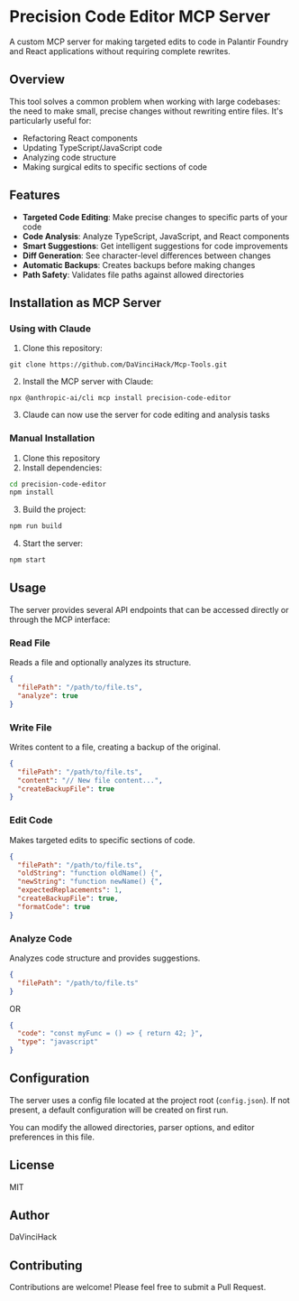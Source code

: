 # Precision Code Editor MCP Server

A custom MCP server for making targeted edits to code in Palantir Foundry and React applications without requiring complete rewrites.

## Overview

This tool solves a common problem when working with large codebases: the need to make small, precise changes without rewriting entire files. It's particularly useful for:

- Refactoring React components
- Updating TypeScript/JavaScript code
- Analyzing code structure
- Making surgical edits to specific sections of code

## Features

- **Targeted Code Editing**: Make precise changes to specific parts of your code
- **Code Analysis**: Analyze TypeScript, JavaScript, and React components
- **Smart Suggestions**: Get intelligent suggestions for code improvements
- **Diff Generation**: See character-level differences between changes
- **Automatic Backups**: Creates backups before making changes
- **Path Safety**: Validates file paths against allowed directories

## Installation as MCP Server

### Using with Claude

1. Clone this repository:
```
git clone https://github.com/DaVinciHack/Mcp-Tools.git
```

2. Install the MCP server with Claude:
```
npx @anthropic-ai/cli mcp install precision-code-editor
```

3. Claude can now use the server for code editing and analysis tasks

### Manual Installation

1. Clone this repository
2. Install dependencies:
```bash
cd precision-code-editor
npm install
```

3. Build the project:
```bash
npm run build
```

4. Start the server:
```bash
npm start
```

## Usage

The server provides several API endpoints that can be accessed directly or through the MCP interface:

### Read File

Reads a file and optionally analyzes its structure.

```json
{
  "filePath": "/path/to/file.ts",
  "analyze": true
}
```

### Write File

Writes content to a file, creating a backup of the original.

```json
{
  "filePath": "/path/to/file.ts",
  "content": "// New file content...",
  "createBackupFile": true
}
```

### Edit Code

Makes targeted edits to specific sections of code.

```json
{
  "filePath": "/path/to/file.ts",
  "oldString": "function oldName() {",
  "newString": "function newName() {",
  "expectedReplacements": 1,
  "createBackupFile": true,
  "formatCode": true
}
```

### Analyze Code

Analyzes code structure and provides suggestions.

```json
{
  "filePath": "/path/to/file.ts"
}
```

OR

```json
{
  "code": "const myFunc = () => { return 42; }",
  "type": "javascript"
}
```

## Configuration

The server uses a config file located at the project root (`config.json`). If not present, a default configuration will be created on first run.

You can modify the allowed directories, parser options, and editor preferences in this file.

## License

MIT

## Author

DaVinciHack

## Contributing

Contributions are welcome! Please feel free to submit a Pull Request.